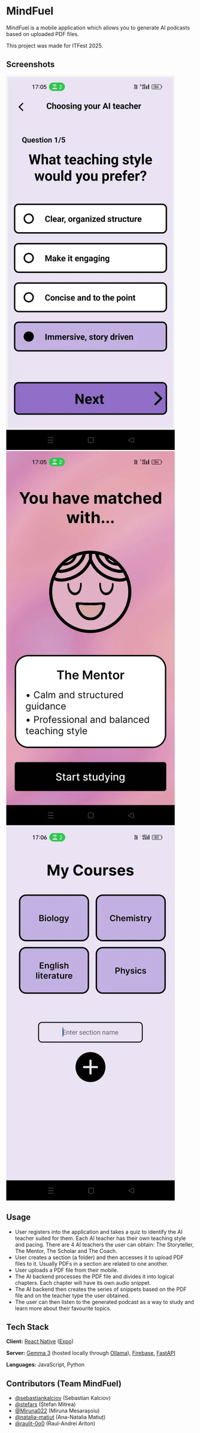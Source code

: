 # MindFuel

MindFuel is a mobile application which allows you to generate AI podcasts based on uploaded PDF files.

This project was made for ITFest 2025.

## Screenshots

![AI teacher match quiz](src/frontend/assets/app_screenshot_quiz.jpg)
![AI teacher match](src/frontend/assets/app_screenshot_matched_with.jpg)
![AI teacher match quiz](src/frontend/assets/app_screenshot_courselist.jpg)

## Usage

- User registers into the application and takes a quiz to identify the AI teacher suited for them. Each AI teacher has their own teaching style and pacing. There are 4 AI teachers the user can obtain: The Storyteller, The Mentor, The Scholar and The Coach.
- User creates a section (a folder) and then accesses it to upload PDF files to it. Usually PDFs in a section are related to one another.
- User uploads a PDF file from their mobile.
- The AI backend processes the PDF file and divides it into logical chapters. Each chapter will have its own audio snippet.
- The AI backend then creates the series of snippets based on the PDF file and on the teacher type the user obtained.
- The user can then listen to the generated podcast as a way to study and learn more about their favourite topics.

## Tech Stack

**Client:** [React Native](https://reactnative.dev/) ([Expo](https://expo.dev/))

**Server:** [Gemma 3](https://blog.google/technology/developers/gemma-3/) (hosted locally through [Ollama](https://ollama.com/library/gemma3)), [Firebase](https://firebase.google.com/), [FastAPI](https://fastapi.tiangolo.com/)

**Languages:** JavaScript, Python


## Contributors (Team MindFuel)

- [@sebastiankalciov](https://www.github.com/sebastiankalciov) (Sebastian Kalciov)
- [@stefars](https://www.github.com/stefars) (Ștefan Mitrea)
- [@Miruna022](https://github.com/Miruna022) (Miruna Mesarașoiu)
- [@natalia-matiut](https://github.com/natalia-matiut) (Ana-Natalia Matiuț)
- [@raulit-0o0](https://www.github.com/raulit-0o0) (Raul-Andrei Ariton)
